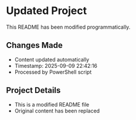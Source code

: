 ﻿# Updated Project

This README has been modified programmatically.

## Changes Made
- Content updated automatically
- Timestamp: 2025-09-09 22:42:16
- Processed by PowerShell script

## Project Details
- This is a modified README file
- Original content has been replaced

